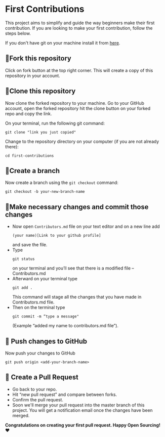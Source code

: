 # First Contributions

This project aims to simplify and guide the way beginners make their first contribution. If you are looking to make your first contribution, follow the steps below.

If you don't have git on your machine install it from [here](https://git-scm.com/downloads).

## 📌Fork this repository
Click on fork button at the top right corner. This will create a copy of this repository in your account.

## 📌Clone this repository
Now clone the forked repository to your machine. Go to your GitHub account, open the forked repository hit the clone button on your forked repo and copy the link.

On your terminal, run the following git command:
  ```
  git clone "link you just copied"
  ```
Change to the repository directory on your computer (if you are not already there):
  ```
  cd first-contributions
  ```
## 📌Create a branch
Now create a branch using the `git checkout` command:
  ```
  git checkout -b your-new-branch-name
  ```
 
## 📌Make necessary changes and commit those changes
* Now open `Contributors.md` file on your text editor and on a new line add 
  ```
  (your name)[Link to your github profile] 
  ```
  and save the file.
* Type 
  ```
  git status
  ``` 
  on your terminal and you’ll see that there is a modified file – Contributors.md
* Afterward on your terminal type 
  ```
  git add .
  ```
  This command will stage all the changes that you have made in Contributors.md file.
* Then on the terminal type 
  ```
  git commit -m “type a message" 
  ```
  (Example “added my name to contributors.md file”).
  
## 📌 Push changes to GitHub
Now push your changes to GitHub
  ```
  git push origin <add-your-branch-name>
  ```
  
## 📌 Create a Pull Request
* Go back to your repo.
* Hit “new pull request” and compare between forks.
* Confirm the pull request.
* Soon we'll merge your pull request into the master branch of this project. You will get a notification email once the changes have been merged.

**Congratulations on creating your first pull request. Happy Open Sourcing!♥**
